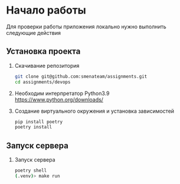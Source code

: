 # Начало работы
Для проверки работы приложения локально нужно выполнить следующие действия

## Установка проекта

1. Скачивание репозитория
    ```bash
    git clone git@github.com:smenateam/assignments.git
    cd assignments/devops
    ```
   
1. Необходим интерпретатор Python3.9 https://www.python.org/downloads/

1. Создание виртуального окружения и установка зависимостей
    ```bash
    pip install poetry
    poetry install
    ```

## Запуск сервера

1. Запуск сервера
    ```bash
    poetry shell
    (.venv)> make run
    ```
